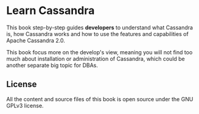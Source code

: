 # Learn Cassandra

This book step-by-step guides **developers** to understand what Cassandra is, how Cassandra works and how to use the features and capabilities of Apache Cassandra 2.0.

This book focus more on the develop's view, meaning you will not find too much about installation or administration of Cassandra, which could be another separate big topic for DBAs.

## License
All the content and source files of this book is open source under the GNU GPLv3 license.
